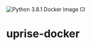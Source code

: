 ![Python 3.8.1 Docker Image CI](https://github.com/uprise-fin/uprise-docker/workflows/Python%203.8.1%20Docker%20Image%20CI/badge.svg)
# uprise-docker
